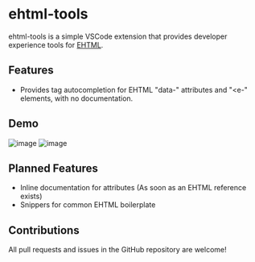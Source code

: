 # ehtml-tools

ehtml-tools is a simple VSCode extension that provides developer experience tools for [EHTML](https://github.com/Guseyn/ehtml).

## Features

* Provides tag autocompletion for EHTML "data-" attributes and "<e-" elements, with no documentation.

## Demo

![image](https://github.com/user-attachments/assets/fd6ca954-4690-4a2d-9015-da6ffb7b057a)
![image](https://github.com/user-attachments/assets/99a58668-f545-4b23-9a30-e3fc1cd5d1bb)

## Planned Features

* Inline documentation for attributes (As soon as an EHTML reference exists)
* Snippers for common EHTML boilerplate

## Contributions

All pull requests and issues in the GitHub repository are welcome!
